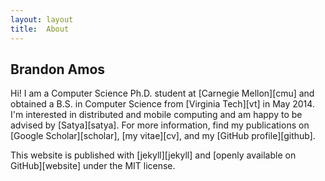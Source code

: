 ```yaml
---
layout: layout
title:  About
---
```


<section class="content">
  <h1>Brandon Amos</h1>

  <p>
    Hi! I am a Computer Science Ph.D. student at [Carnegie Mellon][cmu]
    and obtained a B.S. in Computer Science
    from [Virginia Tech][vt] in May 2014.
    I'm interested in distributed and mobile computing and am
    happy to be advised by [Satya][satya].
    For more information, find my publications on [Google Scholar][scholar],
    [my vitae][cv], and my [GitHub profile][github].
  </p>

  <p>
    This website is published with [jekyll][jekyll]
    and [openly available on GitHub][website] under
    the MIT license.
  </p>
</section>

[cmu]: http://cs.cmu.edu
[vt]: http://www.cs.vt.edu
[scholar]: http://scholar.google.com/citations?user=CZwrwHAAAAAJ
[cv]: /cv
[github]: https://github.com/bamos
[website]: https://github.com/bamos/bamos.github.io
[jekyll]: http://jekyllrb.com
[satya]: http://www.cs.cmu.edu/~satya/
